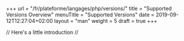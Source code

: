 +++
url = "/fr/plateforme/langages/php/versions/"
title = "Supported Versions Overview"
menuTitle = "Supported Versions"
date = 2019-09-12T12:27:04+02:00
layout = "man"
weight = 5
draft = true
+++

// Here's a little introduction //

## 
